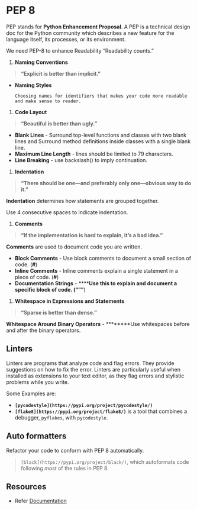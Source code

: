 # PEP 8

PEP stands for **Python Enhancement Proposal**. A PEP is a technical design doc for the Python community which describes a new feature for the language itself, its processes, or its environment.

We need PEP-8 to enhance Readability  “Readability counts.”

1. **Naming Conventions**

> **“**Explicit is better than implicit.**”**
> 
- **Naming Styles**

      Choosing names for identifiers that makes your code more readable and make sense to reader.

1. **Code Layout**

> **“**Beautiful is better than ugly.**”**
> 
- **Blank Lines** - Surround top-level functions and classes with two blank lines and Surround method definitions inside classes with a single blank line.
- **Maximum Line Length**  - lines should be limited to 79 characters.
- **Line Breaking** - use backslash(\) to imply continuation.

1. ****Indentation****

> **“**There should be one—and preferably only one—obvious way to do it.**”**
> 

**Indentation** determines how statements are grouped together.

Use 4 consecutive spaces to indicate indentation.

1. **Comments**

> **“**If the implementation is hard to explain, it’s a bad idea.**”**
> 

**Comments** are used to document code you are written.

- **Block Comments** - Use block comments to document a small section of code. (**#**)
- **Inline Comments** - Inline comments explain a single statement in a piece of code. (**#**)
- ****Documentation Strings**** - ********Use this to explain and document a specific block of code. (**“””**)

1. ****Whitespace in Expressions and Statements****

> **“**Sparse is better than dense.**”**
> 

****Whitespace Around Binary Operators**** - ********Use whitespaces before and after the binary operators.

## Linters

Linters are programs that analyze code and flag errors. They provide suggestions on how to fix the error. Linters are particularly useful when installed as extensions to your text editor, as they flag errors and stylistic problems while you write.

Some Examples are:

- **`[pycodestyle](https://pypi.org/project/pycodestyle/)`**
- **`[flake8](https://pypi.org/project/flake8/)`** is a tool that combines a debugger, `pyflakes`, with `pycodestyle`.

## ****Auto formatters****

Refactor your code to conform with PEP 8 automatically.

> `[black](https://pypi.org/project/black/)`, which autoformats code following *most* of the rules in PEP 8.
> 

## Resources

- Refer [Documentation](https://peps.python.org/pep-0008/)